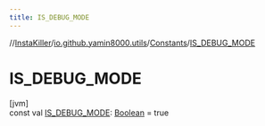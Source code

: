 ```yaml
---
title: IS_DEBUG_MODE
---
```

//[InstaKiller](../../../index.html)/[io.github.yamin8000.utils](../index.html)/[Constants](index.html)/[IS_DEBUG_MODE](-i-s_-d-e-b-u-g_-m-o-d-e.html)



# IS_DEBUG_MODE



[jvm]\
const val [IS_DEBUG_MODE](-i-s_-d-e-b-u-g_-m-o-d-e.html): [Boolean](https://kotlinlang.org/api/latest/jvm/stdlib/kotlin/-boolean/index.html) = true




